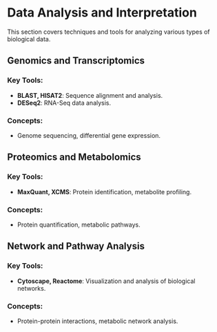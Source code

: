 # Data Analysis and Interpretation

This section covers techniques and tools for analyzing various types of biological data.

## Genomics and Transcriptomics
### Key Tools:
- **BLAST, HISAT2**: Sequence alignment and analysis.
- **DESeq2**: RNA-Seq data analysis.

### Concepts:
- Genome sequencing, differential gene expression.

## Proteomics and Metabolomics
### Key Tools:
- **MaxQuant, XCMS**: Protein identification, metabolite profiling.

### Concepts:
- Protein quantification, metabolic pathways.

## Network and Pathway Analysis
### Key Tools:
- **Cytoscape, Reactome**: Visualization and analysis of biological networks.

### Concepts:
- Protein-protein interactions, metabolic network analysis.
